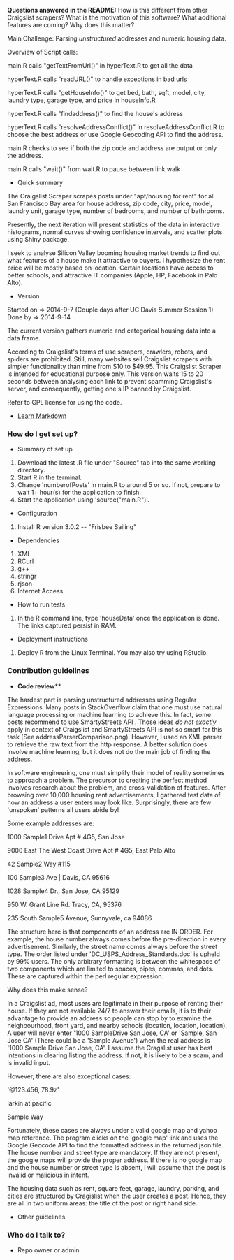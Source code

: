 **Questions answered in the README:** 
 How is this different from other Craigslist scrapers?
 What is the motivation of this software?
 What additional features are coming?
 Why does this matter?

Main Challenge: Parsing *unstructured* addresses and numeric housing data.

Overview of Script calls:

main.R calls "getTextFromUrl()" in hyperText.R to get all the data

hyperText.R calls "readURL()" to handle exceptions in bad urls

hyperText.R calls "getHouseInfo()" to get bed, bath, sqft, model, city, laundry type, garage type, and price in houseInfo.R

hyperText.R calls "findaddress()" to find the house's address

hyperText.R calls "resolveAddressConflict()" in resolveAddressConflict.R to choose the best address or use Google Geocoding API to find the address.

main.R checks to see if both the zip code and address are output or only the address.

main.R calls "wait()" from wait.R to pause between link walk


* Quick summary

The Craigslist Scraper scrapes posts under "apt/housing for rent" for all San Francisco Bay area for house address, zip code, city, price, model, laundry unit, garage type, number of bedrooms, and number of bathrooms.  

Presently, the next iteration will present statistics of the data in interactive histograms, normal curves showing confidence intervals, and scatter plots using Shiny package. 

I seek to analyse Silicon Valley booming housing market trends to find out what features of a house make it attractive to buyers. I hypothesize the rent price will be mostly based on location. Certain locations have access to better schools, and attractive IT companies (Apple, HP, Facebook in Palo Alto). 

* Version

Started on => 2014-9-7 (Couple days after UC Davis Summer Session 1)
Done by    => 2014-9-14

The current version gathers numeric and categorical housing data into a data frame.

According to Craigslist's terms of use scrapers, crawlers, robots, and spiders are prohibited. Still, many websites sell Craigslist scrapers with simpler functionality than mine from $10 to $49.95. This Craigslist Scraper is intended for educational purpose only. This version waits 15 to 20 seconds between analysing each link to prevent spamming Craigslist's server, and consequently, getting one's IP banned by Craigslist.

Refer to GPL license for using the code.
 
* [Learn Markdown](https://bitbucket.org/tutorials/markdowndemo)


### How do I get set up? ###

* Summary of set up

1. Download the latest .R file under "Source" tab into the same working directory.
2. Start R in the terminal.
3. Change 'numberofPosts' in main.R to around 5 or so. If not, prepare to wait 1+ hour(s) for the application to finish.
3. Start the application using 'source("main.R")'.

* Configuration

1. Install R version 3.0.2 -- "Frisbee Sailing"

* Dependencies

1. XML
2. RCurl
3. g++
4. stringr
5. rjson
6. Internet Access


* How to run tests

1. In the R command line, type 'houseData' once the application is done. The links captured persist in RAM.

* Deployment instructions

1. Deploy R from the Linux Terminal. You may also try using RStudio.

### Contribution guidelines ###

* **Code review****

The hardest part is parsing unstructured addresses using Regular Expressions. Many posts in StackOverflow claim that one must use natural language processing or machine learning to achieve this. In fact, some posts recommend to use SmartyStreets API . Those ideas *do not exactly* apply in context of Craigslist and SmartyStreets API is not so smart for this task (See addressParserComparison.png). However, I used an XML parser to retrieve the raw text from the http response. A better solution does involve machine learning, but it does not do the main job of finding the address.

In software engineering, one must simplify their model of reality sometimes to approach a problem. The precursor to creating the perfect method involves research about the problem, and cross-validation of features. After browsing over 10,000 housing rent advertisements, I gathered test data of how an address a user enters may look like. Surprisingly, there are few 'unspoken' patterns all users abide by!    

Some example addresses are:

1000 Sample1 Drive Apt # 4G5, San Jose

9000 East The West Coast Drive Apt # 4G5, East Palo Alto 

42 Sample2 Way #115

100 Sample3 Ave  |  Davis, CA 95616

1028 Sample4 Dr., San Jose, CA 95129


950 W. Grant Line Rd. Tracy, CA, 95376

235 South Sample5 Avenue, Sunnyvale, ca 94086 


The structure here is that components of an address are IN ORDER. For example, the house number always comes before the pre-direction in every advertisement. Similarly, the street name comes always before the street type. The order listed under 'DC_USPS_Address_Standards.doc' is upheld by 99% users. The only arbitrary formatting is between the whitespace of two components which are limited to spaces, pipes, commas, and dots. These are captured within the perl regular expression.

Why does this make sense?

In a Craigslist ad, most users are legitimate in their purpose of renting their house. If they are not available 24/7 to answer their emails, it is to their advantage to provide an address so people can stop by to examine the neighbourhood, front yard, and nearby schools (location, location, location).
A user will never enter '1000 SampleDrive San Jose, CA' or 'Sample, San Jose CA' (There could be a 'Sample Avenue') when the real address is '1000 Sample Drive San Jose, CA'. I assume the Cragslist user has best intentions in clearing listing the address. If not, it is likely to be a scam, and is invalid input. 

However, there are also exceptional cases:

'@123.456, 78.9z'

larkin at pacific

Sample Way

Fortunately, these cases are always under a valid google map and yahoo map reference. The program clicks on the 'google map' link and uses the Google Geocode API to find the formatted address in the returned json file. The house number and street type are mandatory. If they are not present, the google maps will provide the proper address. If there is no google map and the house number or street type is absent, I will assume that the post is invalid or malicious in intent.

The housing data such as rent, square feet, garage, laundry, parking, and cities are structured by Cragislist when the user creates a post. Hence, they are all in two uniform areas: the title of the post or right hand side.



* Other guidelines

### Who do I talk to? ###

* Repo owner or admin